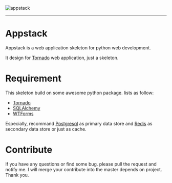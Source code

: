 ![appstack](https://raw.github.com/mywaiting/appstack/master/appstack/applications/assets/images/logo.png)

----------


# Appstack

Appstack is a web application skeleton for python web development.

It design for [Tornado](http://www.tornadoweb.org "tornado web framework") web application, just a skeleton.

# Requirement

This skeleton build on some awesome python package. lists as follow:

* [Tornado](http://www.tornadoweb.org "tornado web framework")
* [SQLAlchemy](http://www.sqlalchemy.org/ "SQLAlchemy ORM framework")
* [WTForms](http://wtforms.simplecodes.com/ "WTForms")

Especially, recommand [Postgresql](http://www.postgresql.org "postgresql") as primary data store and [Redis](http://redis.io "redis") as secondary data store or just as cache.

# Contribute

If you have any questions or find some bug. please pull the request and notify me. I will merge your contribute into the master depends on project. Thank you.